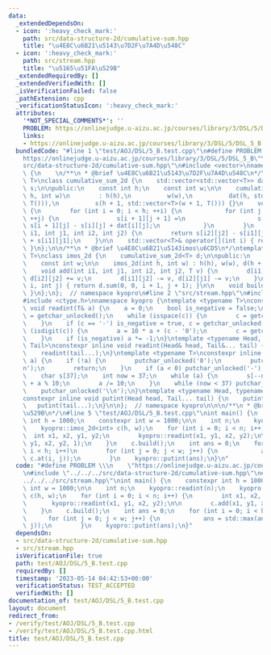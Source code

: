 ```yaml
---
data:
  _extendedDependsOn:
  - icon: ':heavy_check_mark:'
    path: src/data-structure-2d/cumulative-sum.hpp
    title: "\u4E8C\u6B21\u5143\u7D2F\u7A4D\u548C"
  - icon: ':heavy_check_mark:'
    path: src/stream.hpp
    title: "\u5165\u51FA\u529B"
  _extendedRequiredBy: []
  _extendedVerifiedWith: []
  _isVerificationFailed: false
  _pathExtension: cpp
  _verificationStatusIcon: ':heavy_check_mark:'
  attributes:
    '*NOT_SPECIAL_COMMENTS*': ''
    PROBLEM: https://onlinejudge.u-aizu.ac.jp/courses/library/3/DSL/5/DSL_5_B
    links:
    - https://onlinejudge.u-aizu.ac.jp/courses/library/3/DSL/5/DSL_5_B
  bundledCode: "#line 1 \"test/AOJ/DSL/5_B.test.cpp\"\n#define PROBLEM \\\n    \"\
    https://onlinejudge.u-aizu.ac.jp/courses/library/3/DSL/5/DSL_5_B\"\n#line 2 \"\
    src/data-structure-2d/cumulative-sum.hpp\"\n#include <vector>\nnamespace kyopro\
    \ {\n    \n/**\n * @brief \u4E8C\u6B21\u5143\u7D2F\u7A4D\u548C\n*/\ntemplate <typename\
    \ T>\nclass cumulative_sum_2d {\n    std::vector<std::vector<T>> dat;\n    std::vector<std::vector<T>>\
    \ s;\n\npublic:\n    const int h;\n    const int w;\n\n    cumulative_sum_2d(int\
    \ h, int w)\n        : h(h),\n          w(w),\n          dat(h, std::vector<T>(w,\
    \ T())),\n          s(h + 1, std::vector<T>(w + 1, T())) {}\n    void build()\
    \ {\n        for (int i = 0; i < h; ++i) {\n            for (int j = 0; j < w;\
    \ ++j) {\n                s[i + 1][j + 1] =\n                    s[i][j + 1] +\
    \ s[i + 1][j] - s[i][j] + dat[i][j];\n            }\n        }\n    }\n    T sum(int\
    \ i1, int j1, int i2, int j2) {\n        return s[i2][j2] - s[i1][j2] - s[i2][j1]\
    \ + s[i1][j1];\n    }\n\n    std::vector<T>& operator[](int i) { return dat[i];\
    \ }\n};\n\n/**\n * @brief \u4E8C\u6B21\u5143imos\u6CD5\n*/\ntemplate <typename\
    \ T>\nclass imos_2d {\n    cumulative_sum_2d<T> d;\n\npublic:\n    const int h;\n\
    \    const int w;\n\n    imos_2d(int h, int w) : h(h), w(w), d(h + 1, w + 1) {}\n\
    \    void add(int i1, int j1, int i2, int j2, T v) {\n        d[i1][j1] += v,\
    \ d[i2][j2] += v;\n        d[i1][j2] -= v, d[i2][j1] -= v;\n    }\n    T at(int\
    \ i, int j) { return d.sum(0, 0, i + 1, j + 1); }\n\n    void build() { d.build();\
    \ }\n};\n};  // namespace kyopro\n#line 2 \"src/stream.hpp\"\n#include <stdio.h>\n\
    #include <ctype.h>\nnamespace kyopro {\ntemplate <typename T>\nconstexpr inline\
    \ void readint(T& a) {\n    a = 0;\n    bool is_negative = false;\n    char c\
    \ = getchar_unlocked();\n    while (isspace(c)) {\n        c = getchar_unlocked();\n\
    \    }\n    if (c == '-') is_negative = true, c = getchar_unlocked();\n    while\
    \ (isdigit(c)) {\n        a = 10 * a + (c - '0');\n        c = getchar_unlocked();\n\
    \    }\n    if (is_negative) a *= -1;\n}\ntemplate <typename Head, typename...\
    \ Tail>\nconstexpr inline void readint(Head& head, Tail&... tail) {\n    readint(head);\n\
    \    readint(tail...);\n}\ntemplate <typename T>\nconstexpr inline void putint(T\
    \ a) {\n    if (!a) {\n        putchar_unlocked('0');\n        putchar_unlocked('\\\
    n');\n        return;\n    }\n    if (a < 0) putchar_unlocked('-'), a *= -1;\n\
    \    char s[37];\n    int now = 37;\n    while (a) {\n        s[--now] = (char)'0'\
    \ + a % 10;\n        a /= 10;\n    }\n    while (now < 37) putchar_unlocked(s[now++]);\n\
    \    putchar_unlocked('\\n');\n}\ntemplate <typename Head, typename... Tail>\n\
    constexpr inline void putint(Head head, Tail... tail) {\n    putint(head);\n \
    \   putint(tail...);\n}\n\n};  // namespace kyopro\n\n\n/**\n * @brief \u5165\u51FA\
    \u529B\n*/\n#line 5 \"test/AOJ/DSL/5_B.test.cpp\"\nint main() {\n    constexpr\
    \ int h = 1000;\n    constexpr int w = 1000;\n\n    int n;\n    kyopro::readint(n);\n\
    \    kyopro::imos_2d<int> c(h, w);\n    for (int i = 0; i < n; i++) {\n      \
    \  int x1, x2, y1, y2;\n        kyopro::readint(x1, y1, x2, y2);\n\n        c.add(x1,\
    \ y1, x2, y2, 1);\n    }\n    c.build();\n    int ans = 0;\n    for (int i = 0;\
    \ i < h; i++)\n        for (int j = 0; j < w; j++) {\n            ans = std::max(ans,\
    \ c.at(i, j));\n        }\n    kyopro::putint(ans);\n}\n"
  code: "#define PROBLEM \\\n    \"https://onlinejudge.u-aizu.ac.jp/courses/library/3/DSL/5/DSL_5_B\"\
    \n#include \"../../../src/data-structure-2d/cumulative-sum.hpp\"\n#include \"\
    ../../../src/stream.hpp\"\nint main() {\n    constexpr int h = 1000;\n    constexpr\
    \ int w = 1000;\n\n    int n;\n    kyopro::readint(n);\n    kyopro::imos_2d<int>\
    \ c(h, w);\n    for (int i = 0; i < n; i++) {\n        int x1, x2, y1, y2;\n \
    \       kyopro::readint(x1, y1, x2, y2);\n\n        c.add(x1, y1, x2, y2, 1);\n\
    \    }\n    c.build();\n    int ans = 0;\n    for (int i = 0; i < h; i++)\n  \
    \      for (int j = 0; j < w; j++) {\n            ans = std::max(ans, c.at(i,\
    \ j));\n        }\n    kyopro::putint(ans);\n}"
  dependsOn:
  - src/data-structure-2d/cumulative-sum.hpp
  - src/stream.hpp
  isVerificationFile: true
  path: test/AOJ/DSL/5_B.test.cpp
  requiredBy: []
  timestamp: '2023-05-14 04:42:53+00:00'
  verificationStatus: TEST_ACCEPTED
  verifiedWith: []
documentation_of: test/AOJ/DSL/5_B.test.cpp
layout: document
redirect_from:
- /verify/test/AOJ/DSL/5_B.test.cpp
- /verify/test/AOJ/DSL/5_B.test.cpp.html
title: test/AOJ/DSL/5_B.test.cpp
---
```

